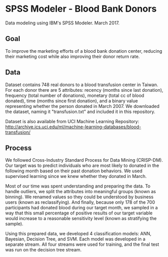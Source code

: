 # SPSS Modeler - Blood Bank Donors

Data modeling using IBM's SPSS Modeler. March 2017. 

Goal
--------------------
To improve the marketing efforts of a blood bank donation center, reducing their marketing cost while also improving their donor return rate.  


Data
--------------------
Dataset contains 748 real donors to a blood transfusion center in Taiwan. For each donor there are 5 attributes: recency (months since last donation), frequency (total number of donations), monetary (total cc of blood donated), time (months since first donation), and a binary value representing whether the person donated in March 2007. We downloaded the dataset, naming it "transfusion.txt" and included it in this repository.

Dataset is also available from UCI Machine Learning Repository: http://archive.ics.uci.edu/ml/machine-learning-databases/blood-transfusion/


Process
--------------------
We followed Cross-Industry Standard Process for Data Mining (CRISP-DM). Our target was to predict individuals who are most likely to donated in the following month based on their past donation behaviors. We used supervised learning since we knew whether they donated in March. 

Most of our time was spent understanding and preparing the data. To handle outliers, we split the attributes into meaningful groups (known as binning). We renamed values so they could be understood by business users (known as reclassifying). And finally, because only 178 of the 700 participants had donated blood during our target month, we sampled in a way that this small percentage of positive results of our target variable would increase to a reasonable sensitivity level (known as stratifying the sample). 

Using this prepared data, we developed 4 classification models: ANN, Bayesian, Decision Tree, and SVM. Each model was developed in a separate stream. All four streams were used for training, and the final test was run on the decision tree stream. 
